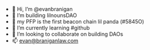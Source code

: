 - 👋 Hi, I’m @evanbranigan
- 👀 I’m building lilnounsDAO
- 🐼 my PFP is the first beacon chain lil panda (#5845O)
- 🌱 I’m currently learning #github
- 💞️ I’m looking to collaborate on building DAOs
- 📫 evan@braniganlaw.com

<!---
evanbranigan/evanbranigan is a ✨ special ✨ repository because its `README.md` (this file) appears on your GitHub profile.
You can click the Preview link to take a look at your changes.
--->
